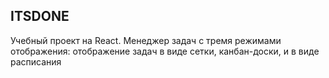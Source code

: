 ## ITSDONE

Учебный проект на React. 
Менеджер задач с тремя режимами отображения: отображение задач в виде сетки, канбан-доски, и в виде расписания
